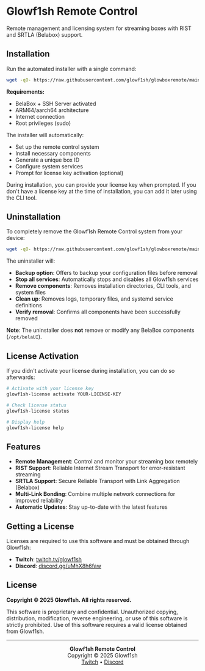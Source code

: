 # Glowf1sh Remote Control

Remote management and licensing system for streaming boxes with RIST and SRTLA (Belabox) support.

## Installation

Run the automated installer with a single command:

```bash
wget -qO- https://raw.githubusercontent.com/glowf1sh/glowboxremote/main/install.sh | sudo bash
```

**Requirements:**
- BelaBox + SSH Server activated
- ARM64/aarch64 architecture
- Internet connection
- Root privileges (sudo)

The installer will automatically:
- Set up the remote control system
- Install necessary components
- Generate a unique box ID
- Configure system services
- Prompt for license key activation (optional)

During installation, you can provide your license key when prompted. If you don't have a license key at the time of installation, you can add it later using the CLI tool.

## Uninstallation

To completely remove the Glowf1sh Remote Control system from your device:

```bash
wget -qO- https://raw.githubusercontent.com/glowf1sh/glowboxremote/main/install.sh | sudo bash -s -- --uninstall
```

The uninstaller will:
- **Backup option**: Offers to backup your configuration files before removal
- **Stop all services**: Automatically stops and disables all Glowf1sh services
- **Remove components**: Removes installation directories, CLI tools, and system files
- **Clean up**: Removes logs, temporary files, and systemd service definitions
- **Verify removal**: Confirms all components have been successfully removed

**Note**: The uninstaller does **not** remove or modify any BelaBox components (`/opt/belaUI`).

## License Activation

If you didn't activate your license during installation, you can do so afterwards:

```bash
# Activate with your license key
glowf1sh-license activate YOUR-LICENSE-KEY

# Check license status
glowf1sh-license status

# Display help
glowf1sh-license help
```

## Features

- **Remote Management**: Control and monitor your streaming box remotely
- **RIST Support**: Reliable Internet Stream Transport for error-resistant streaming
- **SRTLA Support**: Secure Reliable Transport with Link Aggregation (Belabox)
- **Multi-Link Bonding**: Combine multiple network connections for improved reliability
- **Automatic Updates**: Stay up-to-date with the latest features

## Getting a License

Licenses are required to use this software and must be obtained through Glowf1sh:

- **Twitch**: [twitch.tv/glowf1sh](https://twitch.tv/glowf1sh)
- **Discord**: [discord.gg/uMhX8h6faw](https://discord.gg/uMhX8h6faw)

## License

**Copyright © 2025 Glowf1sh. All rights reserved.**

This software is proprietary and confidential. Unauthorized copying, distribution, modification, reverse engineering, or use of this software is strictly prohibited. Use of this software requires a valid license obtained from Glowf1sh.

---

<p align="center">
  <strong>Glowf1sh Remote Control</strong><br>
  Copyright © 2025 Glowf1sh<br>
  <a href="https://twitch.tv/glowf1sh">Twitch</a> • <a href="https://discord.gg/uMhX8h6faw">Discord</a>
</p>
